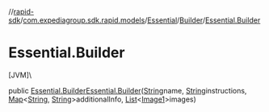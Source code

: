 //[rapid-sdk](../../../../index.md)/[com.expediagroup.sdk.rapid.models](../../index.md)/[Essential](../index.md)/[Builder](index.md)/[Essential.Builder](-essential.-builder.md)

# Essential.Builder

[JVM]\

public [Essential.Builder](index.md)[Essential.Builder](-essential.-builder.md)([String](https://docs.oracle.com/javase/8/docs/api/java/lang/String.html)name, [String](https://docs.oracle.com/javase/8/docs/api/java/lang/String.html)instructions, [Map](https://docs.oracle.com/javase/8/docs/api/java/util/Map.html)&lt;[String](https://docs.oracle.com/javase/8/docs/api/java/lang/String.html), [String](https://docs.oracle.com/javase/8/docs/api/java/lang/String.html)&gt;additionalInfo, [List](https://docs.oracle.com/javase/8/docs/api/java/util/List.html)&lt;[Image1](../../-image1/index.md)&gt;images)
